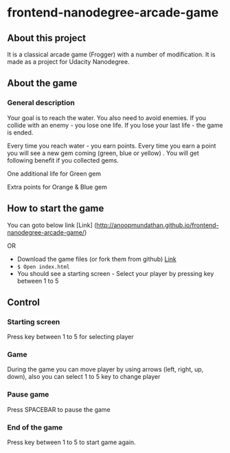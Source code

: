 frontend-nanodegree-arcade-game
===============================
## About this project
It is a classical arcade game (Frogger) with a number of modification.
It is made as a project for Udacity Nanodegree.

## About the game

### General description
Your goal is to reach the water. You also need to avoid enemies.
If you collide with an enemy - you lose one life.
If you lose your last life - the game is ended.

Every time you reach water - you earn points. Every time you earn a point you will see a new gem coming (green, blue or yellow) . You will get following benefit if you collected gems.

One additional life for Green gem

Extra points for Orange & Blue gem

## How to start the game

You can goto below link
[Link] (http://anoopmundathan.github.io/frontend-nanodegree-arcade-game/)

OR

* Download the game files (or fork them from github) [Link](https://github.com/anoopmundathan/frontend-nanodegree-arcade-game.git)
* ```$ Open index.html```
* You should see a starting screen - Select your player by pressing key between 1 to 5

## Control

### Starting screen
Press key between 1 to 5 for selecting player

### Game
During the game you can move player by using arrows (left, right, up, down), also you can select 1 to 5 key to change player

### Pause game
Press SPACEBAR to pause the game

### End of the game
Press key between 1 to 5 to start game again.

